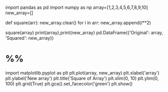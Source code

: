 
import pandas as pd
import numpy as np
array=[1,2,3,4,5,6,7,8,9,10]
new_array=[]

def square(arr):
    new_array.clear()
    for i in arr:
        new_array.append(i**2)

square(array)
print(array),print(new_array)
pd.DataFrame({'Original': array, 'Squared': new_array})




# %%
import matplotlib.pyplot as plt
plt.plot(array, new_array)
plt.xlabel('array')
plt.ylabel('New array')
plt.title('Square of Array')
plt.xlim(0, 10)
plt.ylim(0, 100)
plt.grid(True)
plt.gca().set_facecolor('green')
plt.show()


